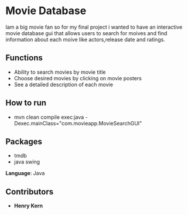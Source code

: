 # Movie Database

Iam a big movie fan so for my final project i wanted to have an interactive movie database gui that 
allows users to search for moives and find information about each moive like actors,release date and ratings.

## Functions
- Ability to search movies by movie title
- Choose desired movies by clicking on movie posters
- See a detailed description of each movie
  


## How to run 
- mvn clean compile exec:java -Dexec.mainClass="com.movieapp.MovieSearchGUI"  


## Packages
- tmdb
- java swing

**Language**: Java

## Contributors
- **Henry Kern**








